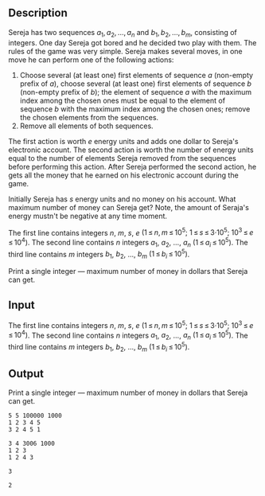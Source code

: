 ## Description

<div><p>Sereja has two sequences <span class="tex-span"><i>a</i><sub class="lower-index">1</sub>, <i>a</i><sub class="lower-index">2</sub>, ..., <i>a</i><sub class="lower-index"><i>n</i></sub></span> and <span class="tex-span"><i>b</i><sub class="lower-index">1</sub>, <i>b</i><sub class="lower-index">2</sub>, ..., <i>b</i><sub class="lower-index"><i>m</i></sub></span>, consisting of integers. One day Sereja got bored and he decided two play with them. The rules of the game was very simple. Sereja makes several moves, in one move he can perform one of the following actions:</p><ol> <li> Choose several (at least one) first elements of sequence <span class="tex-span"><i>a</i></span> (non-empty prefix of <span class="tex-span"><i>a</i></span>), choose several (at least one) first elements of sequence <span class="tex-span"><i>b</i></span> (non-empty prefix of <span class="tex-span"><i>b</i></span>); the element of sequence <span class="tex-span"><i>a</i></span> with the maximum index among the chosen ones must be equal to the element of sequence <span class="tex-span"><i>b</i></span> with the maximum index among the chosen ones; remove the chosen elements from the sequences. </li><li> Remove all elements of both sequences. </li></ol><p>The first action is worth <span class="tex-span"><i>e</i></span> energy units and adds one dollar to Sereja's electronic account. The second action is worth the number of energy units equal to the number of elements Sereja removed from the sequences before performing this action. After Sereja performed the second action, he gets all the money that he earned on his electronic account during the game.</p><p>Initially Sereja has <span class="tex-span"><i>s</i></span> energy units and no money on his account. What maximum number of money can Sereja get? Note, the amount of Seraja's energy mustn't be negative at any time moment.</p></div><div class="input-specification"><p>The first line contains integers <span class="tex-span"><i>n</i></span>, <span class="tex-span"><i>m</i></span>, <span class="tex-span"><i>s</i></span>, <span class="tex-span"><i>e</i></span> <span class="tex-span">(1 ≤ <i>n</i>, <i>m</i> ≤ 10<sup class="upper-index">5</sup>;&nbsp;1 ≤ <i>s</i> ≤ 3·10<sup class="upper-index">5</sup>;&nbsp;10<sup class="upper-index">3</sup> ≤ <i>e</i> ≤ 10<sup class="upper-index">4</sup>)</span>. The second line contains <span class="tex-span"><i>n</i></span> integers <span class="tex-span"><i>a</i><sub class="lower-index">1</sub></span>, <span class="tex-span"><i>a</i><sub class="lower-index">2</sub></span>, <span class="tex-span">...</span>, <span class="tex-span"><i>a</i><sub class="lower-index"><i>n</i></sub></span> <span class="tex-span">(1 ≤ <i>a</i><sub class="lower-index"><i>i</i></sub> ≤ 10<sup class="upper-index">5</sup>)</span>. The third line contains <span class="tex-span"><i>m</i></span> integers <span class="tex-span"><i>b</i><sub class="lower-index">1</sub></span>, <span class="tex-span"><i>b</i><sub class="lower-index">2</sub></span>, <span class="tex-span">...</span>, <span class="tex-span"><i>b</i><sub class="lower-index"><i>m</i></sub></span> <span class="tex-span">(1 ≤ <i>b</i><sub class="lower-index"><i>i</i></sub> ≤ 10<sup class="upper-index">5</sup>)</span>.</p></div><div class="output-specification"><p>Print a single integer — maximum number of money in dollars that Sereja can get.</p></div>

## Input

<p>The first line contains integers <span class="tex-span"><i>n</i></span>, <span class="tex-span"><i>m</i></span>, <span class="tex-span"><i>s</i></span>, <span class="tex-span"><i>e</i></span> <span class="tex-span">(1 ≤ <i>n</i>, <i>m</i> ≤ 10<sup class="upper-index">5</sup>;&nbsp;1 ≤ <i>s</i> ≤ 3·10<sup class="upper-index">5</sup>;&nbsp;10<sup class="upper-index">3</sup> ≤ <i>e</i> ≤ 10<sup class="upper-index">4</sup>)</span>. The second line contains <span class="tex-span"><i>n</i></span> integers <span class="tex-span"><i>a</i><sub class="lower-index">1</sub></span>, <span class="tex-span"><i>a</i><sub class="lower-index">2</sub></span>, <span class="tex-span">...</span>, <span class="tex-span"><i>a</i><sub class="lower-index"><i>n</i></sub></span> <span class="tex-span">(1 ≤ <i>a</i><sub class="lower-index"><i>i</i></sub> ≤ 10<sup class="upper-index">5</sup>)</span>. The third line contains <span class="tex-span"><i>m</i></span> integers <span class="tex-span"><i>b</i><sub class="lower-index">1</sub></span>, <span class="tex-span"><i>b</i><sub class="lower-index">2</sub></span>, <span class="tex-span">...</span>, <span class="tex-span"><i>b</i><sub class="lower-index"><i>m</i></sub></span> <span class="tex-span">(1 ≤ <i>b</i><sub class="lower-index"><i>i</i></sub> ≤ 10<sup class="upper-index">5</sup>)</span>.</p>

## Output

<p>Print a single integer — maximum number of money in dollars that Sereja can get.</p>





```input1
5 5 100000 1000
1 2 3 4 5
3 2 4 5 1

```




```input2
3 4 3006 1000
1 2 3
1 2 4 3

```




```output1
3

```




```output2
2

```


